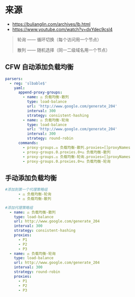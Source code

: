 # 来源
- https://bulianglin.com/archives/lb.html
- https://www.youtube.com/watch?v=dxYdec9csl4

> 轮询 —— 循环切换（每个访问用一个节点）
> 
> 散列 —— 随机选择（同一二级域名用一个节点）

## CFW 自动添加负载均衡

```yaml
parsers:
  - reg: 'slbable$'
    yaml:
      append-proxy-groups:
        - name: ⚖️ 负载均衡-散列
          type: load-balance
          url: 'http://www.google.com/generate_204'
          interval: 300
          strategy: consistent-hashing
        - name: ⚖️ 负载均衡-轮询
          type: load-balance
          url: 'http://www.google.com/generate_204'
          interval: 300
          strategy: round-robin
      commands:
        - proxy-groups.⚖️ 负载均衡-散列.proxies=[]proxyNames
        - proxy-groups.0.proxies.0+⚖️ 负载均衡-散列
        - proxy-groups.⚖️ 负载均衡-轮询.proxies=[]proxyNames
        - proxy-groups.0.proxies.0+⚖️ 负载均衡-轮询
```

## 手动添加负载均衡

```yaml
#添加到第一个代理策略组
      - ⚖️ 负载均衡-轮询
      - ⚖️ 负载均衡-散列

#添加代理策略组
  - name: ⚖️ 负载均衡-散列
    type: load-balance
    url: http://www.google.com/generate_204
    interval: 300
    strategy: consistent-hashing
    proxies:
      - P1
      - P2
      - P3
  - name: ⚖️ 负载均衡-轮询
    type: load-balance
    url: http://www.google.com/generate_204
    interval: 300
    strategy: round-robin
    proxies:
      - P1
      - P2
      - P3
```
